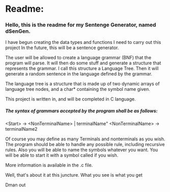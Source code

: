 # Readme:

### Hello, this is the readme for my Sentenge Generator, named dSenGen.

I have begun creating the data types and functions I need to carry out this project
In the future, this will be a sentence generator.

The user will be allowed to create a language grammar (BNF) that the program will parse.  It will then do some stuff and generate a structure that represents the grammar.  I call this structure a Language Tree.  Then it will generate a random sentence in the language defined by the grammar.

The language tree is a structure that is made up of two dynamic arrays of language tree nodes, and a char* containing the symbol name given.

This project is written in, and will be completed in C language.

##### The syntax of grammars accepted by the program shall be as follows:
\<Start\> -> \<NonTerminalName\> | terminalName"
\<NonTerminalName\> -> terminalName2

Of course you may define as many Terminals and nonterminals as you wish.  The program should be able to handle any possible rule, including recursive rules.  Also you will be able to name the symbols whatever you want.  You will be able to start it with a symbol called <end> if you wish.

More information is available in the .c file.

Well, that's about it at this juncture.  What you see is what you get

Dman out
